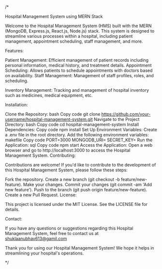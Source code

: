 /*

Hospital Management System using MERN Stack

Welcome to the Hospital Management System (HMS) built with the MERN (MongoDB, Express.js, React.js, Node.js) stack. This system is designed to streamline various processes within a hospital, including patient management, appointment scheduling, staff management, and more.

Features:


Patient Management: Efficient management of patient records including personal information, medical history, and treatment details.
Appointment Scheduling: Allows patients to schedule appointments with doctors based on availability.
Staff Management: Management of staff profiles, roles, and scheduling.

Inventory Management: Tracking and management of hospital inventory such as medicines, medical equipment, etc.


Installation:

Clone the Repository:
bash
Copy code
git clone https://github.com/your-username/hospital-management-system.git
Navigate to the Project Directory:
bash
Copy code
cd hospital-management-system
Install Dependencies:
Copy code
npm install
Set Up Environment Variables:
Create a .env file in the root directory.
Add the following environment variables:
makefile
Copy code
PORT=3000
MONGODB_URI=<your MongoDB connection string>
SECRET_KEY=<your secret key for JWT>
Run the Application:
sql
Copy code
npm start
Access the Application:
Open a web browser and go to http://localhost:3000 to access the Hospital Management System.
Contributing:

Contributions are welcome! If you'd like to contribute to the development of this Hospital Management System, please follow these steps:

Fork the repository.
Create a new branch (git checkout -b feature/new-feature).
Make your changes.
Commit your changes (git commit -am 'Add new feature').
Push to the branch (git push origin feature/new-feature).
Create a new Pull Request.
License:

This project is licensed under the MIT License. See the LICENSE file for details.

Contact:

If you have any questions or suggestions regarding this Hospital Management System, feel free to contact us at shuklaanubhav613@gamil.com

Thank you for using our Hospital Management System! We hope it helps in streamlining your hospital's operations.

*/
